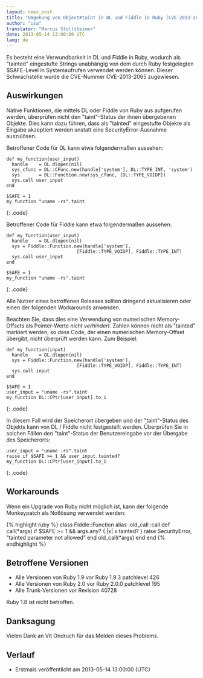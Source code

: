 ```yaml
---
layout: news_post
title: "Umgehung von Object#taint in DL und Fiddle in Ruby (CVE-2013-2065)"
author: "usa"
translator: "Marcus Stollsteimer"
date: 2013-05-14 13:00:00 UTC
lang: de
---
```


Es besteht eine Verwundbarkeit in DL und Fiddle in Ruby, wodurch als
"tainted" eingestufte Strings unabhängig von dem durch Ruby festgelegten
$SAFE-Level in Systemaufrufen verwendet werden können.
Dieser Schwachstelle wurde die CVE-Nummer CVE-2013-2065 zugewiesen.

## Auswirkungen

Native Funktionen, die mittels DL oder Fiddle von Ruby aus aufgerufen
werden, überprüfen nicht den "taint"-Status der ihnen übergebenen Objekte.
Dies kann dazu führen, dass als "tainted" eingestufte Objekte als Eingabe
akzeptiert werden anstatt eine SecurityError-Ausnahme auszulösen.

Betroffener Code für DL kann etwa folgendermaßen aussehen:

    def my_function(user_input)
      handle    = DL.dlopen(nil)
      sys_cfunc = DL::CFunc.new(handle['system'], DL::TYPE_INT, 'system')
      sys       = DL::Function.new(sys_cfunc, [DL::TYPE_VOIDP])
      sys.call user_input
    end

    $SAFE = 1
    my_function "uname -rs".taint
{: .code}

Betroffener Code für Fiddle kann etwa folgendermaßen aussehen:

    def my_function(user_input)
      handle    = DL.dlopen(nil)
      sys = Fiddle::Function.new(handle['system'],
                              [Fiddle::TYPE_VOIDP], Fiddle::TYPE_INT)
      sys.call user_input
    end

    $SAFE = 1
    my_function "uname -rs".taint
{: .code}

Alle Nutzer eines betroffenen Releases sollten dringend
aktualisieren oder einen der folgenden Workarounds anwenden.

Beachten Sie, dass dies eine Verwendung von numerischen Memory-Offsets
als Pointer-Werte *nicht verhindert*. Zahlen können nicht als "tainted"
markiert werden, so dass Code, der einen numerischen Memory-Offset übergibt,
nicht überprüft werden kann. Zum Beispiel:

    def my_function(input)
      handle    = DL.dlopen(nil)
      sys = Fiddle::Function.new(handle['system'],
                              [Fiddle::TYPE_VOIDP], Fiddle::TYPE_INT)
      sys.call input
    end

    $SAFE = 1
    user_input = "uname -rs".taint
    my_function DL::CPtr[user_input].to_i
{: .code}

In diesem Fall wird der Speicherort übergeben und der "taint"-Status des
Objekts kann von DL / Fiddle nicht festgestellt werden. Überprüfen Sie
in solchen Fällen den "taint"-Status der Benutzereingabe vor der Übergabe
des Speicherorts:

    user_input = "uname -rs".taint
    raise if $SAFE >= 1 && user_input.tainted?
    my_function DL::CPtr[user_input].to_i
{: .code}

## Workarounds

Wenn ein Upgrade von Ruby nicht möglich ist, kann der folgende
Monkeypatch als Notlösung verwendet werden:

{% highlight ruby %}
class Fiddle::Function
  alias :old_call :call
  def call(*args)
    if $SAFE >= 1 && args.any? { |x| x.tainted? }
      raise SecurityError, "tainted parameter not allowed"
    end
    old_call(*args)
  end
end
{% endhighlight %}

## Betroffene Versionen

* Alle Versionen von Ruby 1.9 vor Ruby 1.9.3 patchlevel 426
* Alle Versionen von Ruby 2.0 vor Ruby 2.0.0 patchlevel 195
* Alle Trunk-Versionen vor Revision 40728

Ruby 1.8 ist nicht betroffen.

## Danksagung

Vielen Dank an Vit Ondruch für das Melden dieses Problems.

## Verlauf

* Erstmals veröffentlicht am 2013-05-14 13:00:00 (UTC)
